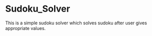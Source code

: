 # Sudoku_Solver

This is a simple sudoku solver which solves sudoku after user gives appropriate values.
